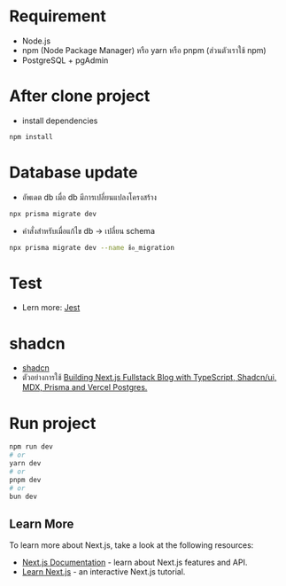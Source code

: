 # Requirement
- Node.js
- npm (Node Package Manager) หรือ yarn หรือ pnpm (ส่วนตัวเราใช้ npm)
- PostgreSQL + pgAdmin

# After clone project
- install dependencies
```bash
npm install
```

# Database update
- อัพเดต db เมื่อ db มีการเปลี่ยนแปลงโครงสร้าง
```bash
npx prisma migrate dev
```
- คำสั่งสำหรับเมื่อแก้ไข db -> เปลี่ยน schema
```bash
npx prisma migrate dev --name ชื่อ_migration
```

# Test
- Lern more: [Jest](https://jestjs.io/docs/getting-started)

# shadcn
- [shadcn](https://ui.shadcn.com/)
- ตัวอย่างการใช้ [Building Next.js Fullstack Blog with TypeScript, Shadcn/ui, MDX, Prisma and Vercel Postgres.](https://youtu.be/htgktwXYw6g?t=2498)

# Run project

```bash
npm run dev
# or
yarn dev
# or
pnpm dev
# or
bun dev
```

## Learn More

To learn more about Next.js, take a look at the following resources:

- [Next.js Documentation](https://nextjs.org/docs) - learn about Next.js features and API.
- [Learn Next.js](https://nextjs.org/learn) - an interactive Next.js tutorial.
